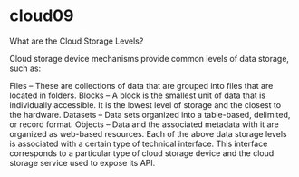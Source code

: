 # cloud09
What are the Cloud Storage Levels?


Cloud storage device mechanisms provide common levels of data storage, such as:

Files – These are collections of data that are grouped into files that are located in folders.
Blocks – A block is the smallest unit of data that is individually accessible. It is the lowest level of storage and the closest to the hardware.
Datasets – Data sets organized into a table-based, delimited, or record format.
Objects – Data and the associated metadata with it are organized as web-based resources.
Each of the above data storage levels is associated with a certain type of technical interface. This interface corresponds to a particular type of cloud storage device and the cloud storage service used to expose its API.
